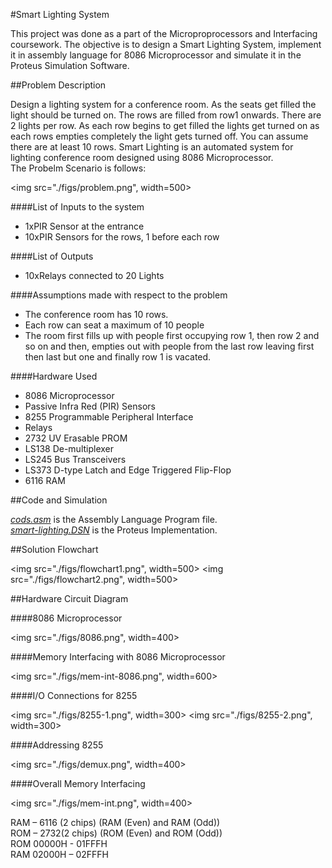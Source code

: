 #Smart Lighting System

This project was done as a part of the Microproprocessors and Interfacing
coursework. The objective is to design a Smart Lighting System,
implement it in assembly language for 8086 Microprocessor
and simulate it in the Proteus Simulation Software.

##Problem Description

Design a lighting system for a conference room.
As the seats get filled the light should be turned on.
The rows are filled from row1 onwards. There are 2 lights per row.
As each row begins to get filled the lights get turned on as each
rows empties completely the light gets turned off. You can assume
there are at least 10 rows. Smart Lighting is an automated system 
for lighting conference room designed using 8086 Microprocessor.
<br>The Probelm Scenario is follows:

<img src="./figs/problem.png", width=500>

####List of Inputs to the system
* 1xPIR Sensor at the entrance
* 10xPIR Sensors for the rows, 1 before each row

####List of Outputs
* 10xRelays connected to 20 Lights

####Assumptions made with respect to the problem
* The conference room has 10 rows.
* Each row can seat a maximum of 10 people
* The room first fills up with people first occupying row 1, then row 2 and so on and then, empties
out with people from the last row leaving first then last but one and finally row 1 is vacated.

####Hardware Used
* 8086 Microprocessor
* Passive Infra Red (PIR) Sensors
* 8255 Programmable Peripheral Interface
* Relays
* 2732 UV Erasable PROM
* LS138 De-multiplexer
* LS245 Bus Transceivers
* LS373 D-type Latch and Edge Triggered Flip-Flop
* 6116 RAM

##Code and Simulation

[_cods.asm_](./code.asm) is the Assembly Language Program file.<br>
[_smart-lighting.DSN_](./smart-lighting.DSN) is the Proteus Implementation.

##Solution Flowchart

<img src="./figs/flowchart1.png", width=500>
<img src="./figs/flowchart2.png", width=500>

##Hardware Circuit Diagram

####8086 Microprocessor

<img src="./figs/8086.png", width=400>

####Memory Interfacing with 8086 Microprocessor

<img src="./figs/mem-int-8086.png", width=600>

####I/O Connections for 8255

<img src="./figs/8255-1.png", width=300>
<img src="./figs/8255-2.png", width=300>

####Addressing 8255

<img src="./figs/demux.png", width=400>

####Overall Memory Interfacing

<img src="./figs/mem-int.png", width=400>

RAM – 6116 (2 chips) (RAM (Even) and RAM (Odd))<br>
ROM – 2732(2 chips) (ROM (Even) and ROM (Odd))<br>
ROM 00000H - 01FFFH<br>
RAM 02000H – 02FFFH